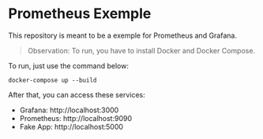 # Prometheus Exemple

This repository is meant to be a exemple for Prometheus and Grafana.

> Observation: To run, you have to install Docker and Docker Compose.

To run, just use the command below:

```
docker-compose up --build
```

After that, you can access these services:

- Grafana: http://localhost:3000
- Prometheus: http://localhost:9090
- Fake App: http://localhost:5000